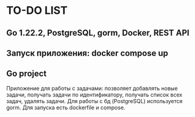 # TO-DO LIST
## Go 1.22.2, PostgreSQL, gorm, Docker, REST API
## Запуск приложения: docker compose up
## Go project
Приложение для работы с задачами: позволяет добавлять новые задачи, получать задачи по идентификатору, получать список всех задач,
удалять задачи. Для работы с бд (PostgreSQL) используется gorm. Для запуска есть dockerfile и compose. 